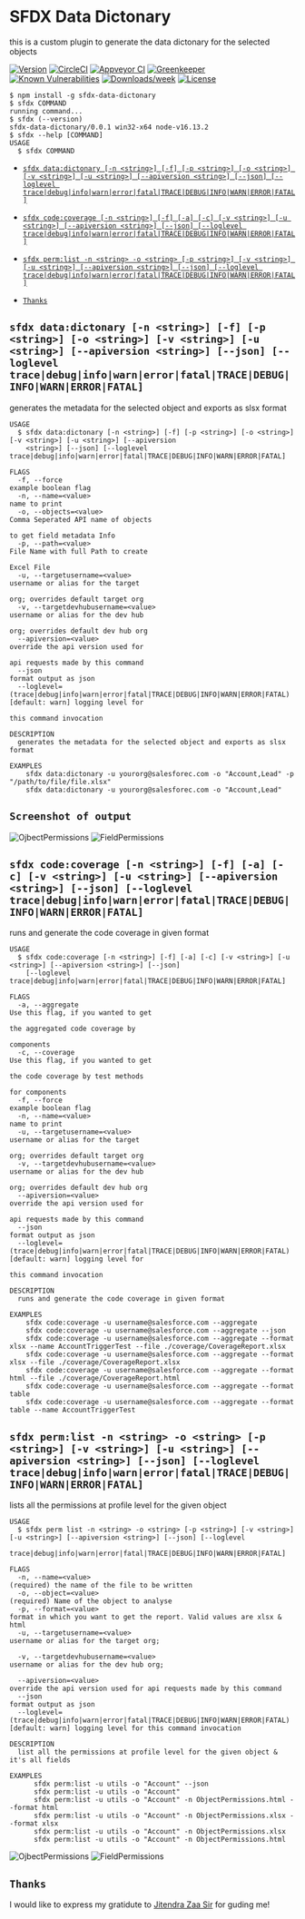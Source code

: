 SFDX Data Dictonary
===================

this is a custom plugin to generate the data dictonary for the selected objects

[![Version](https://img.shields.io/npm/v/sfdx-data-dictonary.svg)](https://npmjs.org/package/sfdx-data-dictonary)
[![CircleCI](https://circleci.com/gh/amitastreait/sfdx-data-dictonary/tree/master.svg?style=shield)](https://circleci.com/gh/amitastreait/sfdx-data-dictonary/tree/master)
[![Appveyor CI](https://ci.appveyor.com/api/projects/status/github/amitastreait/sfdx-data-dictonary?branch=master&svg=true)](https://ci.appveyor.com/project/heroku/sfdx-data-dictonary/branch/master)
[![Greenkeeper](https://badges.greenkeeper.io/amitastreait/sfdx-data-dictonary.svg)](https://greenkeeper.io/)
[![Known Vulnerabilities](https://snyk.io/test/github/amitastreait/sfdx-data-dictonary/badge.svg)](https://snyk.io/test/github/amitastreait/sfdx-data-dictonary)
[![Downloads/week](https://img.shields.io/npm/dw/sfdx-data-dictonary.svg)](https://npmjs.org/package/sfdx-data-dictonary)
[![License](https://img.shields.io/npm/l/sfdx-data-dictonary.svg)](https://github.com/amitastreait/sfdx-data-dictonary/blob/master/package.json)


```sh-session
$ npm install -g sfdx-data-dictonary
$ sfdx COMMAND
running command...
$ sfdx (--version)
sfdx-data-dictonary/0.0.1 win32-x64 node-v16.13.2
$ sfdx --help [COMMAND]
USAGE
  $ sfdx COMMAND
```
<!-- usagestop -->
<!-- commands -->
* [`sfdx data:dictonary [-n <string>] [-f] [-p <string>] [-o <string>] [-v <string>] [-u <string>] [--apiversion <string>] [--json] [--loglevel trace|debug|info|warn|error|fatal|TRACE|DEBUG|INFO|WARN|ERROR|FATAL]`](#sfdx-datadictonary--n-string--f--p-string--o-string--v-string--u-string---apiversion-string---json---loglevel-tracedebuginfowarnerrorfataltracedebuginfowarnerrorfatal)

* [`sfdx code:coverage [-n <string>] [-f] [-a] [-c] [-v <string>] [-u <string>] [--apiversion <string>] [--json] [--loglevel trace|debug|info|warn|error|fatal|TRACE|DEBUG|INFO|WARN|ERROR|FATAL]`](#sfdx-codecoverage--n-string--f--a--c--v-string--u-string---apiversion-string---json---loglevel-tracedebuginfowarnerrorfataltracedebuginfowarnerrorfatal)

* [`sfdx perm:list -n <string> -o <string> [-p <string>] [-v <string>] [-u <string>] [--apiversion <string>] [--json] [--loglevel trace|debug|info|warn|error|fatal|TRACE|DEBUG|INFO|WARN|ERROR|FATAL]`](#sfdx-permlist--n-string--o-string--p-string--v-string--u-string---apiversion-string---json---loglevel-tracedebuginfowarnerrorfataltracedebuginfowarnerrorfatal)

* [`Thanks`](#thanks)

## `sfdx data:dictonary [-n <string>] [-f] [-p <string>] [-o <string>] [-v <string>] [-u <string>] [--apiversion <string>] [--json] [--loglevel trace|debug|info|warn|error|fatal|TRACE|DEBUG|INFO|WARN|ERROR|FATAL]`

generates the metadata for the selected object and exports as slsx format

```
USAGE
  $ sfdx data:dictonary [-n <string>] [-f] [-p <string>] [-o <string>] [-v <string>] [-u <string>] [--apiversion
    <string>] [--json] [--loglevel trace|debug|info|warn|error|fatal|TRACE|DEBUG|INFO|WARN|ERROR|FATAL]

FLAGS
  -f, --force                                                                       example boolean flag
  -n, --name=<value>                                                                name to print
  -o, --objects=<value>                                                             Comma Seperated API name of objects
                                                                                    to get field metadata Info
  -p, --path=<value>                                                                File Name with full Path to create
                                                                                    Excel File
  -u, --targetusername=<value>                                                      username or alias for the target
                                                                                    org; overrides default target org
  -v, --targetdevhubusername=<value>                                                username or alias for the dev hub
                                                                                    org; overrides default dev hub org
  --apiversion=<value>                                                              override the api version used for
                                                                                    api requests made by this command
  --json                                                                            format output as json
  --loglevel=(trace|debug|info|warn|error|fatal|TRACE|DEBUG|INFO|WARN|ERROR|FATAL)  [default: warn] logging level for
                                                                                    this command invocation

DESCRIPTION
  generates the metadata for the selected object and exports as slsx format

EXAMPLES
    sfdx data:dictonary -u yourorg@salesforec.com -o "Account,Lead" -p "/path/to/file/file.xlsx"
    sfdx data:dictonary -u yourorg@salesforec.com -o "Account,Lead"
```

## `Screenshot of output`
![OjbectPermissions](/.images/Information.PNG)
![FieldPermissions](/.images/FieldInformation.PNG)

## `sfdx code:coverage [-n <string>] [-f] [-a] [-c] [-v <string>] [-u <string>] [--apiversion <string>] [--json] [--loglevel trace|debug|info|warn|error|fatal|TRACE|DEBUG|INFO|WARN|ERROR|FATAL]`

runs and generate the code coverage in given format

```
USAGE
  $ sfdx code:coverage [-n <string>] [-f] [-a] [-c] [-v <string>] [-u <string>] [--apiversion <string>] [--json]
    [--loglevel trace|debug|info|warn|error|fatal|TRACE|DEBUG|INFO|WARN|ERROR|FATAL]

FLAGS
  -a, --aggregate                                                                   Use this flag, if you wanted to get
                                                                                    the aggregated code coverage by
                                                                                    components
  -c, --coverage                                                                    Use this flag, if you wanted to get
                                                                                    the code coverage by test methods
                                                                                    for components
  -f, --force                                                                       example boolean flag
  -n, --name=<value>                                                                name to print
  -u, --targetusername=<value>                                                      username or alias for the target
                                                                                    org; overrides default target org
  -v, --targetdevhubusername=<value>                                                username or alias for the dev hub
                                                                                    org; overrides default dev hub org
  --apiversion=<value>                                                              override the api version used for
                                                                                    api requests made by this command
  --json                                                                            format output as json
  --loglevel=(trace|debug|info|warn|error|fatal|TRACE|DEBUG|INFO|WARN|ERROR|FATAL)  [default: warn] logging level for
                                                                                    this command invocation

DESCRIPTION
  runs and generate the code coverage in given format

EXAMPLES
    sfdx code:coverage -u username@salesforce.com --aggregate
    sfdx code:coverage -u username@salesforce.com --aggregate --json
    sfdx code:coverage -u username@salesforce.com --aggregate --format xlsx --name AccountTriggerTest --file ./coverage/CoverageReport.xlsx
    sfdx code:coverage -u username@salesforce.com --aggregate --format xlsx --file ./coverage/CoverageReport.xlsx
    sfdx code:coverage -u username@salesforce.com --aggregate --format html --file ./coverage/CoverageReport.html
    sfdx code:coverage -u username@salesforce.com --aggregate --format table
    sfdx code:coverage -u username@salesforce.com --aggregate --format table --name AccountTriggerTest
```

## `sfdx perm:list -n <string> -o <string> [-p <string>] [-v <string>] [-u <string>] [--apiversion <string>] [--json] [--loglevel trace|debug|info|warn|error|fatal|TRACE|DEBUG|INFO|WARN|ERROR|FATAL]`

lists all the permissions at profile level for the given object

```
USAGE
  $ sfdx perm list -n <string> -o <string> [-p <string>] [-v <string>] [-u <string>] [--apiversion <string>] [--json] [--loglevel
    trace|debug|info|warn|error|fatal|TRACE|DEBUG|INFO|WARN|ERROR|FATAL]

FLAGS
  -n, --name=<value>                                                                (required) the name of the file to be written
  -o, --object=<value>                                                              (required) Name of the object to analyse
  -p, --format=<value>                                                              format in which you want to get the report. Valid values are xlsx & html
  -u, --targetusername=<value>                                                      username or alias for the target org;

  -v, --targetdevhubusername=<value>                                                username or alias for the dev hub org;

  --apiversion=<value>                                                              override the api version used for api requests made by this command
  --json                                                                            format output as json
  --loglevel=(trace|debug|info|warn|error|fatal|TRACE|DEBUG|INFO|WARN|ERROR|FATAL)  [default: warn] logging level for this command invocation

DESCRIPTION
  list all the permissions at profile level for the given object & it's all fields

EXAMPLES
      sfdx perm:list -u utils -o "Account" --json
      sfdx perm:list -u utils -o "Account"
      sfdx perm:list -u utils -o "Account" -n ObjectPermissions.html --format html
      sfdx perm:list -u utils -o "Account" -n ObjectPermissions.xlsx --format xlsx
      sfdx perm:list -u utils -o "Account" -n ObjectPermissions.xlsx
      sfdx perm:list -u utils -o "Account" -n ObjectPermissions.html
```
![OjbectPermissions](/.images/ObjectPermissions.PNG)
![FieldPermissions](/.images/FieldPermissions.PNG)

## `Thanks`
I would like to express my gratidute to [Jitendra Zaa Sir](https://github.com/JitendraZaa/Schema-Exporter) for guding me!
<!-- commandsstop -->
<!-- debugging-your-plugin -->

